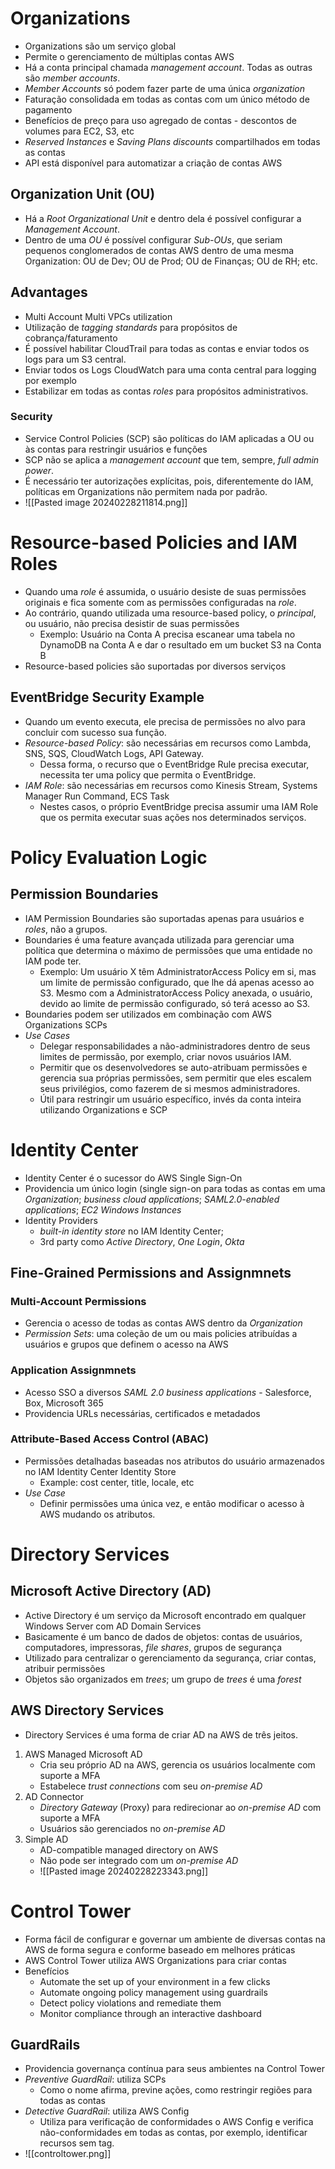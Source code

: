 # Organizations
- Organizations são um serviço global
- Permite o gerenciamento de múltiplas contas AWS
- Há a conta principal chamada *management account*. Todas as outras são *member accounts*.
- *Member Accounts* só podem fazer parte de uma única *organization*
- Faturação consolidada em todas as contas com um único método de pagamento
- Benefícios de preço para uso agregado de contas - descontos de volumes para EC2, S3, etc
- *Reserved Instances* e *Saving Plans discounts* compartilhados em todas as contas
- API está disponível para automatizar a criação de contas AWS

## Organization Unit (OU)
- Há a *Root Organizational Unit* e dentro dela é possível configurar a *Management Account*.
- Dentro de uma *OU* é possível configurar *Sub-OUs*, que seriam pequenos conglomerados de contas AWS dentro de uma mesma Organization: OU de Dev; OU de Prod; OU de Finanças; OU de RH; etc.

## Advantages
- Multi Account Multi VPCs utilization
- Utilização de *tagging standards* para propósitos de cobrança/faturamento
- É possível habilitar CloudTrail para todas as contas e enviar todos os logs para um S3 central.
- Enviar todos os Logs CloudWatch para uma conta central para logging por exemplo
- Estabilizar em todas as contas *roles* para propósitos administrativos.

### Security
- Service Control Policies (SCP) são políticas do IAM aplicadas a OU ou às contas para restringir usuários e funções
- SCP não se aplica a *management account* que tem, sempre, *full admin power*.
- É necessário ter autorizações explícitas, pois, diferentemente do IAM, políticas em Organizations não permitem nada por padrão.
- ![[Pasted image 20240228211814.png]]


# Resource-based Policies and IAM Roles

- Quando uma *role* é assumida, o usuário desiste de suas permissões originais e fica somente com as permissões configuradas na *role*.
- Ao contrário, quando utilizada uma resource-based policy, o *principal*, ou usuário, não precisa desistir de suas permissões
	- Exemplo: Usuário na Conta A precisa escanear uma tabela no DynamoDB na Conta A e dar o resultado em um bucket S3 na Conta B
- Resource-based policies são suportadas por diversos serviços

## EventBridge Security Example
- Quando um evento executa, ele precisa de permissões no alvo para concluir com sucesso sua função.
- *Resource-based Policy*: são necessárias em recursos como Lambda, SNS, SQS, CloudWatch Logs, API Gateway.
	- Dessa forma, o recurso que o EventBridge Rule precisa executar, necessita ter uma policy que permita o EventBridge.
- *IAM Role*: são necessárias em recursos como Kinesis Stream, Systems Manager Run Command, ECS Task
	- Nestes casos, o próprio EventBridge precisa assumir uma IAM Role que os permita executar suas ações nos determinados serviços.

# Policy Evaluation Logic
## Permission Boundaries
- IAM Permission Boundaries são suportadas apenas para usuários e *roles*, não a grupos.
- Boundaries é uma feature avançada utilizada para gerenciar uma política que determina o máximo de permissões que uma entidade no IAM pode ter.
	- Exemplo: Um usuário X têm AdministratorAccess Policy em si, mas um limite de permissão configurado, que lhe dá apenas acesso ao S3. Mesmo com a AdministratorAccess Policy anexada, o usuário, devido ao limite de permissão configurado, só terá acesso ao S3. 
- Boundaries podem ser utilizados em combinação com AWS Organizations SCPs
- *Use Cases*
	- Delegar responsabilidades a não-administradores dentro de seus limites de permissão, por exemplo, criar novos usuários IAM.
	- Permitir que os desenvolvedores se auto-atribuam permissões e gerencia sua próprias permissões, sem permitir que eles escalem seus privilégios, como fazerem de si mesmos administradores.
	- Útil para restringir um usuário específico, invés da conta inteira utilizando Organizations e SCP



# Identity Center
- Identity Center é o sucessor do AWS Single Sign-On
- Providencia um único login (single sign-on para todas as contas em uma *Organization*; *business cloud applications*; *SAML2.0-enabled applications*; *EC2 Windows Instances*
- Identity Providers
	- *built-in identity store* no IAM Identity Center;
	- 3rd party como *Active Directory*, *One Login*, *Okta*

## Fine-Grained Permissions and Assignmnets
### Multi-Account Permissions
- Gerencia o acesso de todas as contas AWS dentro da *Organization*
- *Permission Sets*: uma coleção de um ou mais policies atribuídas a usuários e grupos que definem o acesso na AWS
### Application Assignmnets
- Acesso SSO a diversos *SAML 2.0 business applications* - Salesforce, Box, Microsoft 365
- Providencia URLs necessárias, certificados e metadados

### Attribute-Based Access Control (ABAC)
- Permissões detalhadas baseadas nos atributos do usuário armazenados no IAM Identity Center Identity Store
	- Example: cost center, title, locale, etc
- *Use Case*
	- Definir permissões uma única vez, e então modificar o acesso à AWS mudando os atributos.

# Directory Services
## Microsoft Active Directory (AD)
- Active Directory é um serviço da Microsoft encontrado em qualquer Windows Server com AD Domain Services
- Basicamente é um banco de dados de objetos: contas de usuários, computadores, impressoras, *file shares*, grupos de segurança
- Utilizado para centralizar o gerenciamento da segurança, criar contas, atribuir permissões
- Objetos são organizados em *trees*; um grupo de *trees* é uma *forest*

## AWS Directory Services
- Directory Services é uma forma de criar AD na AWS de três jeitos.
1. AWS Managed Microsoft AD
   - Cria seu próprio AD na AWS, gerencia os usuários localmente com suporte a MFA
   - Estabelece *trust connections* com seu *on-premise AD*
2. AD Connector
   - *Directory Gateway* (Proxy) para redirecionar ao *on-premise AD* com suporte a MFA
   - Usuários são gerenciados no *on-premise AD*
3. Simple AD
   - AD-compatible managed directory on AWS
   - Não pode ser integrado com um *on-premise AD*
   - ![[Pasted image 20240228223343.png]]

# Control Tower
- Forma fácil de configurar e governar um ambiente de diversas contas na AWS de forma segura e conforme baseado em melhores práticas
- AWS Control Tower utiliza AWS Organizations para criar contas
- Benefícios
	- Automate the set up of your environment in a few clicks
	- Automate ongoing policy management using guardrails
	- Detect policy violations and remediate them
	- Monitor compliance through an interactive dashboard

## GuardRails
- Providencia governança contínua para seus ambientes na Control Tower
- *Preventive GuardRail*: utiliza SCPs
	- Como o nome afirma, previne ações, como restringir regiões para todas as contas
- *Detective GuardRail*: utiliza AWS Config
	- Utiliza para verificação de conformidades o AWS Config e verifica não-conformidades em todas as contas, por exemplo, identificar recursos sem tag.
- ![[controltower.png]]